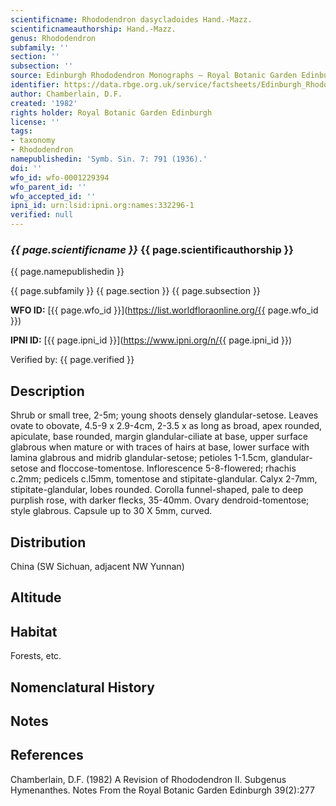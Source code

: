 ```yaml
---
scientificname: Rhododendron dasycladoides Hand.-Mazz.
scientificnameauthorship: Hand.-Mazz.
genus: Rhododendron
subfamily: ''
section: ''
subsection: ''
source: Edinburgh Rhododendron Monographs – Royal Botanic Garden Edinburgh
identifier: https://data.rbge.org.uk/service/factsheets/Edinburgh_Rhododendron_Monographs.xhtml
author: Chamberlain, D.F.
created: '1982'
rights holder: Royal Botanic Garden Edinburgh
license: ''
tags:
- taxonomy
- Rhododendron
namepublishedin: 'Symb. Sin. 7: 791 (1936).'
doi: ''
wfo_id: wfo-0001229394
wfo_parent_id: ''
wfo_accepted_id: ''
ipni_id: urn:lsid:ipni.org:names:332296-1
verified: null
---
```

### _{{ page.scientificname }}_ {{ page.scientificauthorship }}
 {{ page.namepublishedin }}

{{ page.subfamily }} {{ page.section }} {{ page.subsection }}

**WFO ID:** [{{ page.wfo_id }}](https://list.worldfloraonline.org/{{ page.wfo_id }})

**IPNI ID:** [{{ page.ipni_id }}](https://www.ipni.org/n/{{ page.ipni_id }})

Verified by: {{ page.verified }}



## Description
Shrub or small tree, 2-5m; young shoots densely glandular-setose. Leaves ovate to obovate, 4.5-9 x 2.9-4cm, 2-3.5 x as long as broad, apex rounded, apiculate, base rounded, margin glandular-ciliate at base, upper surface glabrous when mature or with traces of hairs at base, lower surface with lamina glabrous and midrib glandular-setose; petioles 1-1.5cm, glandular-setose and floccose-tomentose. Inflorescence 5-8-fIowered; rhachis c.2mm; pedicels c.l5mm, tomentose and stipitate-glandular. Calyx 2-7mm, stipitate-glandular, lobes rounded. Corolla funnel-shaped, pale to deep purplish rose, with darker flecks, 35-40mm. Ovary dendroid-tomentose; style glabrous. Capsule up to 30 X 5mm, curved.

## Distribution
China (SW Sichuan, adjacent NW Yunnan)

## Altitude


## Habitat
Forests, etc.

## Nomenclatural History

                       
## Notes


## References

Chamberlain, D.F. (1982) A Revision of Rhododendron II. Subgenus Hymenanthes. Notes From the Royal Botanic Garden Edinburgh 39(2):277
